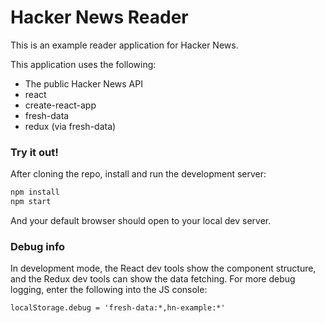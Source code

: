 # Hacker News Reader

This is an example reader application for Hacker News.

This application uses the following:
 * The public Hacker News API
 * react
 * create-react-app
 * fresh-data
 * redux (via fresh-data)

### Try it out!

After cloning the repo, install and run the development server:

```sh
npm install
npm start
```

And your default browser should open to your local dev server.

### Debug info

In development mode, the React dev tools show the component structure, and the Redux dev tools can show the data fetching. For more debug logging, enter the following into the JS console:

`localStorage.debug = 'fresh-data:*,hn-example:*'`
